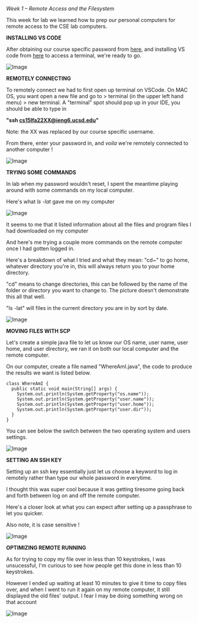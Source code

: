 _Week 1 – Remote Access and the Filesystem_

This week for lab we learned how to prep our personal computers for remote access to the CSE lab computers.

**INSTALLING VS CODE**

After obtaining our course specific password from [here](https://sdacs.ucsd.edu/~icc/index.php), and installing VS code from [here](https://code.visualstudio.com/) to access a terminal, we're ready to go.

![Image](lab-images/lab1_1.png)

**REMOTELY CONNECTING**

To remotely connect we had to first  open up terminal on VSCode. On MAC OS, you want open a new file and go to > terminal (in the upper left hand menu) > new terminal. A "terminal" spot should pop up in your IDE, you should be able to type in

__"ssh cs15lfa22XX@ieng6.ucsd.edu"__

Note: the XX was replaced by our course specific username.

From there, enter your password in, and _voila_ we're remotely connected to another computer !

![Image](lab-images/lab1_3.png)

**TRYING SOME COMMANDS**

In lab when my password wouldn't reset, I spent the meantime playing around with some commands on my local computer. 

Here's what _ls -lat_ gave me on my computer

![Image](lab-images/lab1_4.png)

It seems to me that it listed information about all the files and program files I had downloaded on my computer

And here's me trying a couple more commands on the remote computer once I had gotten logged in.

Here's a breakdown of what I tried and what they mean:
"cd~" to go home, whatever directory you're in, this will always return you to your home directory.

"cd" means to change directories, this can be followed by the name of the folder or directory you want to change to. The picture doesn't demonstrate this all that well.

"ls -lat" will files in the current directory you are in by sort by date.

![Image](lab-images/lab1_5.png)

**MOVING FILES WITH SCP**

Let's create a simple java file to let us know our OS name, user name, user home, and user directory, we ran it on both our local computer and the remote computer.

On our computer, create a file named "WhereAmI.java", the code to produce the results we want is listed below.

```
class WhereAmI {
  public static void main(String[] args) {
    System.out.println(System.getProperty("os.name"));
    System.out.println(System.getProperty("user.name"));
    System.out.println(System.getProperty("user.home"));
    System.out.println(System.getProperty("user.dir"));
  }
}
```


You can see below the switch between the two operating system and users settings.

![Image](lab-images/lab1_6.png)

**SETTING AN SSH KEY**

Setting up an ssh key essentially just let us choose a keyword to log in remotely rather than type our whole password in everytime.

I thought this was super cool because it was getting tiresome going back and forth between log on and off the remote computer.

Here's a closer look at what you can expect after setting up a passphrase to let you quicker.

Also note, it is case sensitive !

![Image](lab-images/lab1_7.png)

**OPTIMIZING REMOTE RUNNING**

As for trying to copy my file over in less than 10 keystrokes, I was unsucessful, I'm curious to see how people get this done in less than 10 keystrokes.

However I ended up waiting at least 10 minutes to give it time to copy files over, and when I went to run it again on my remote computer, it still displayed the old files' output. I fear I may be doing something wrong on that account

![Image](lab-images/lab1_8.png)